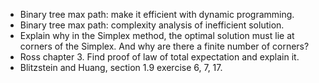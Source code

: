 - Binary tree max path: make it efficient with dynamic programming.
- Binary tree max path: complexity analysis of inefficient solution.
- Explain why in the Simplex method, the optimal solution must lie at corners of the Simplex. And why are there a finite number of corners?
- Ross chapter 3. Find proof of law of total expectation and explain it.
- Blitzstein and Huang, section 1.9 exercise 6, 7, 17.
